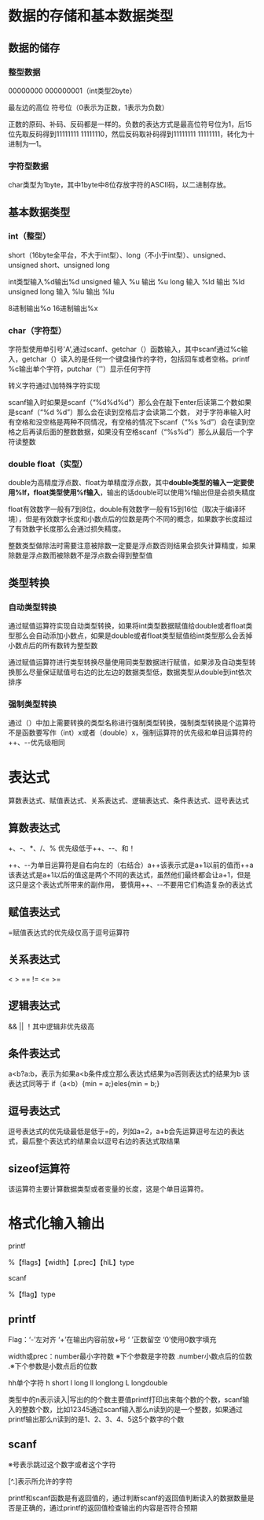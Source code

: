 # 数据的存储和基本数据类型
## 数据的储存
### 整型数据
00000000 000000001（int类型2byte）

最左边的高位 符号位（0表示为正数，1表示为负数）

正数的原码、补码、反码都是一样的。负数的表达方式是最高位符号位为1，后15位先取反码得到11111111 11111110，然后反码取补码得到11111111 11111111，转化为十进制为—1。
### 字符型数据
char类型为1byte，其中1byte中8位存放字符的ASCII码，以二进制存放。
## 基本数据类型
### int（整型）
short（16byte全平台，不大于int型）、long（不小于int型）、unsigned、unsigned short、unsigned long

int类型输入%d输出%d unsigned 输入 %u 输出 %u long 输入 %ld 输出 %ld unsigned long 输入 %lu 输出 %lu

8进制输出%o 16进制输出%x
### char（字符型）
字符型使用单引号'A',通过scanf、getchar（）函数输入，其中scanf通过%c输入，getchar（）读入的是任何一个键盘操作的字符，包括回车或者空格。printf %c输出单个字符，putchar（''）显示任何字符

转义字符通过\加特殊字符实现

scanf输入时如果是scanf（“%d%d%d”）那么会在敲下enter后读第二个数如果是scanf（“%d %d”）那么会在读到空格后才会读第二个数，
对于字符串输入时有空格和没空格是两种不同情况，有空格的情况下scanf（“%s %d”）会在读到空格之后再读后面的整数数据，如果没有空格scanf（“%s%d”）那么从最后一个字符读整数
### double float（实型）
double为高精度浮点数、float为单精度浮点数，其中**double类型的输入一定要使用%lf，float类型使用%f输入**，输出的话double可以使用%f输出但是会损失精度

float有效数字一般有7到8位，double有效数字一般有15到16位（取决于编译环境），但是有效数字长度和小数点后的位数是两个不同的概念，如果数字长度超过了有效数字长度那么会通过损失精度。

整数类型做除法时需要注意被除数一定要是浮点数否则结果会损失计算精度，如果除数是浮点数而被除数不是浮点数会得到整型值
## 类型转换
### 自动类型转换
通过赋值运算符实现自动类型转换，如果将int类型数据赋值给double或者float类型那么会自动添加小数点，如果是double或者float类型赋值给int类型那么会丢掉小数点后的所有数转为整型数

通过赋值运算符进行类型转换尽量使用同类型数据进行赋值，如果涉及自动类型转换那么尽量保证赋值号右边的比左边的数据类型低，数据类型从double到int依次排序
### 强制类型转换
通过（）中加上需要转换的类型名称进行强制类型转换，强制类型转换是个运算符不是函数要写作（int）x或者（double）x，强制运算符的优先级和单目运算符的++、--优先级相同
# 表达式
算数表达式、赋值表达式、关系表达式、逻辑表达式、条件表达式、逗号表达式
## 算数表达式
+、-、*、/、% 优先级低于++、--、和！

++、--为单目运算符是自右向左的（右结合）a++该表示式是a+1以前的值而++a该表达式是a+1以后的值这是两个不同的表达式，虽然他们最终都会让a+1，但是这只是这个表达式所带来的副作用，
要慎用++、--不要用它们构造复杂的表达式
## 赋值表达式
=赋值表达式的优先级仅高于逗号运算符
## 关系表达式
< > == != <= >=
## 逻辑表达式
&& || ！其中逻辑非优先级高
## 条件表达式
a<b?a:b，表示为如果a<b条件成立那么表达式结果为a否则表达式的结果为b
该表达式同等于 if（a<b）{min = a;}eles{min = b;}
## 逗号表达式
逗号表达式的优先级最低是低于=的，列如a=2，a+b会先运算逗号左边的表达式，最后整个表达式的结果会以逗号右边的表达式取结果
## sizeof运算符
该运算符主要计算数据类型或者变量的长度，这是个单目运算符。
# 格式化输入输出
printf

%【flags】【width】【.prec】【hlL】type

scanf

%【flag】type
## printf
Flag：‘-’左对齐 ‘+’在输出内容前放+号 ‘ ’正数留空 ‘0’使用0数字填充

width或prec：number最小字符数 ※下个参数是字符数 .number小数点后的位数 .※下个参数是小数点后的位数

hh单个字符 h short l long ll longlong L longdouble

类型中的n表示读入|写出的的个数主要值printf打印出来每个数的个数，scanf输入的整数个数，比如12345通过scanf输入那么n读到的是一个整数，如果通过printf输出那么n读到的是1、2、3、4、5这5个数字的个数
## scanf
※号表示跳过这个数字或者这个字符

[^.]表示所允许的字符

printf和scanf函数是有返回值的，通过判断scanf的返回值判断读入的数据数量是否是正确的，通过printf的返回值检查输出的内容是否符合预期
